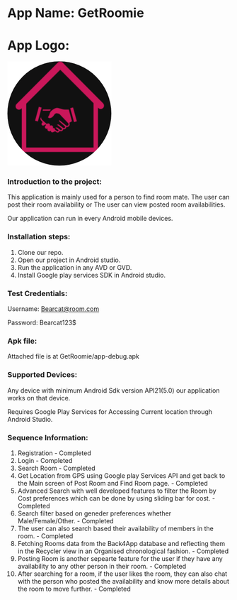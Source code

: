 # App Name: GetRoomie

# App Logo: 
![alt text](GetRoomieCode/app/src/main/res/drawable/icon.jpg)

### Introduction to the project:
This application is mainly used for a person to find room mate. The user can post their room availability or The user can view posted room availabilities.

Our application can run in every Android mobile devices.

### Installation steps:

1. Clone our repo.
1. Open our project in Android studio.
1. Run the application in any AVD or GVD.
1. Install Google play services SDK in Android studio.

### Test Credentials:
Username: Bearcat@room.com

Password: Bearcat123$

### Apk file: 
Attached file is at GetRoomie/app-debug.apk

### Supported Devices:

Any device with minimum Android Sdk version API21(5.0) our application works on that device.

Requires Google Play Services for Accessing Current location through Android Studio.

### Sequence Information:
 1. Registration - Completed
 2. Login - Completed
 3. Search Room - Completed
 4. Get Location from GPS using Google play Services API and get back to the Main screen of Post Room and Find Room page. - Completed
 5. Advanced Search with well developed features to filter the Room by Cost preferences which can be done by using sliding bar for cost. - Completed
 6. Search filter based on geneder preferences whether Male/Female/Other. - Completed
 7. The user can also search based their availability of members in the room. - Completed
 8. Fetching Rooms data from the Back4App database and reflecting them in the Recycler view in an Organised chronological fashion. - Completed
 9. Posting Room is another sepearte feature for the user if they have any availability to any other person in their room. - Completed
 10. After searching for a room, if the user likes the room, they can also chat with the person who posted the availability and know more details about the room to move further. - Completed
 
